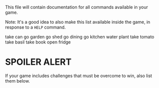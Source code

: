 This file will contain documentation for all commands available in your game.

Note:  It's a good idea to also make this list available inside the game, in response to a `HELP` command.

take can
go garden
go shed
go dining
go kitchen
water plant
take tomato
take basil
take book
open fridge

# SPOILER ALERT

If your game includes challenges that must be overcome to win, also list them below.
